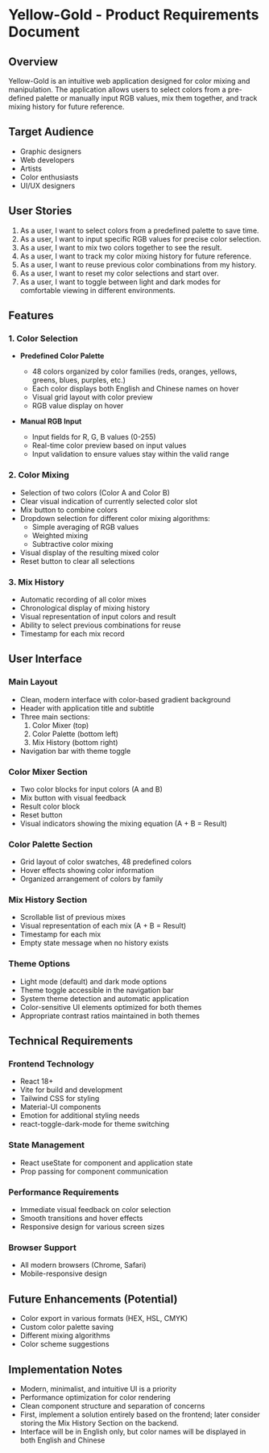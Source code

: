 # Yellow-Gold - Product Requirements Document

## Overview
Yellow-Gold is an intuitive web application designed for color mixing and manipulation. The application allows users to select colors from a pre-defined palette or manually input RGB values, mix them together, and track mixing history for future reference.

## Target Audience
- Graphic designers
- Web developers
- Artists
- Color enthusiasts
- UI/UX designers

## User Stories
1. As a user, I want to select colors from a predefined palette to save time.
2. As a user, I want to input specific RGB values for precise color selection.
3. As a user, I want to mix two colors together to see the result.
4. As a user, I want to track my color mixing history for future reference.
5. As a user, I want to reuse previous color combinations from my history.
6. As a user, I want to reset my color selections and start over.
7. As a user, I want to toggle between light and dark modes for comfortable viewing in different environments.

## Features

### 1. Color Selection
- **Predefined Color Palette**
  - 48 colors organized by color families (reds, oranges, yellows, greens, blues, purples, etc.)
  - Each color displays both English and Chinese names on hover
  - Visual grid layout with color preview
  - RGB value display on hover

- **Manual RGB Input**
  - Input fields for R, G, B values (0-255)
  - Real-time color preview based on input values
  - Input validation to ensure values stay within the valid range

### 2. Color Mixing
- Selection of two colors (Color A and Color B)
- Clear visual indication of currently selected color slot
- Mix button to combine colors
- Dropdown selection for different color mixing algorithms:
  - Simple averaging of RGB values
  - Weighted mixing
  - Subtractive color mixing
- Visual display of the resulting mixed color
- Reset button to clear all selections

### 3. Mix History
- Automatic recording of all color mixes
- Chronological display of mixing history
- Visual representation of input colors and result
- Ability to select previous combinations for reuse
- Timestamp for each mix record

## User Interface

### Main Layout
- Clean, modern interface with color-based gradient background
- Header with application title and subtitle
- Three main sections:
  1. Color Mixer (top)
  2. Color Palette (bottom left)
  3. Mix History (bottom right)
- Navigation bar with theme toggle

### Color Mixer Section
- Two color blocks for input colors (A and B)
- Mix button with visual feedback
- Result color block
- Reset button
- Visual indicators showing the mixing equation (A + B = Result)

### Color Palette Section
- Grid layout of color swatches, 48 predefined colors
- Hover effects showing color information
- Organized arrangement of colors by family

### Mix History Section
- Scrollable list of previous mixes
- Visual representation of each mix (A + B = Result)
- Timestamp for each mix
- Empty state message when no history exists

### Theme Options
- Light mode (default) and dark mode options
- Theme toggle accessible in the navigation bar
- System theme detection and automatic application
- Color-sensitive UI elements optimized for both themes
- Appropriate contrast ratios maintained in both themes

## Technical Requirements

### Frontend Technology
- React 18+
- Vite for build and development
- Tailwind CSS for styling
- Material-UI components
- Emotion for additional styling needs
- react-toggle-dark-mode for theme switching

### State Management
- React useState for component and application state
- Prop passing for component communication

### Performance Requirements
- Immediate visual feedback on color selection
- Smooth transitions and hover effects
- Responsive design for various screen sizes

### Browser Support
- All modern browsers (Chrome, Safari)
- Mobile-responsive design

## Future Enhancements (Potential)
- Color export in various formats (HEX, HSL, CMYK)
- Custom color palette saving
- Different mixing algorithms
- Color scheme suggestions

## Implementation Notes
- Modern, minimalist, and intuitive UI is a priority
- Performance optimization for color rendering
- Clean component structure and separation of concerns
- First, implement a solution entirely based on the frontend; later consider storing the Mix History Section on the backend.
- Interface will be in English only, but color names will be displayed in both English and Chinese
